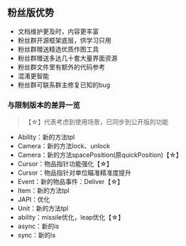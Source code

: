 ## 粉丝版优势

* 文档维护更及时，内容更丰富
* 粉丝群开源框架底层，供学习只用
* 粉丝群赠送精选优质作图工具
* 粉丝群赠送多达几十套大量界面资源
* 粉丝群文件里有额外的代码参考
* 混淆更智能
* 粉丝群可联系群主修复已知的bug

### 与限制版本的差异一览

> 【☆】代表考虑到使用场景，已同步到公开版的功能

* Ability：新的方法tpl
* Camera：新的方法lock、unlock
* Camera：新的方法spacePosition(原quickPosition)【☆】
* Cursor：物品指针功能强化【☆】
* Cursor：物品指针对单位瞄准精准度提升
* Event：新的物品事件：Deliver【☆】
* Item：新的方法tpl
* JAPI：优化
* Unit：新的方法tpl
* ability：missile优化，leap优化【☆】
* async：新的is
* sync：新的is
